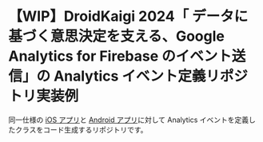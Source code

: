 # 【WIP】DroidKaigi 2024「 データに基づく意思決定を支える、Google Analytics for Firebase のイベント送信」の Analytics イベント定義リポジトリ実装例

同一仕様の [iOS アプリ](https://github.com/tfandkusu/ga913-ios)と [Android アプリ](https://github.com/tfandkusu/ga913-android)に対して Analytics イベントを定義したクラスをコード生成するリポジトリです。

